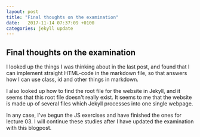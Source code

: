 ```yaml
---
layout: post
title: "Final thoughts on the examination"
date:   2017-11-14 07:37:09 +0100
categories: jekyll update
---
```


## Final thoughts on the examination

I looked up the things I was thinking about in the last post, and found that I can implement straight HTML-code in the markdown file, so that answers how I can use class, id and other things in markdown.

I also looked up how to find the root file for the website in Jekyll, and it seems that this root file doesn't really exist. It seems to me that the website is made up of several files which Jekyll processes into one single webpage. 

In any case, I've begun the JS exercises and have finished the ones for lecture 03. I will continue these studies after I have updated the examination with this blogpost. 